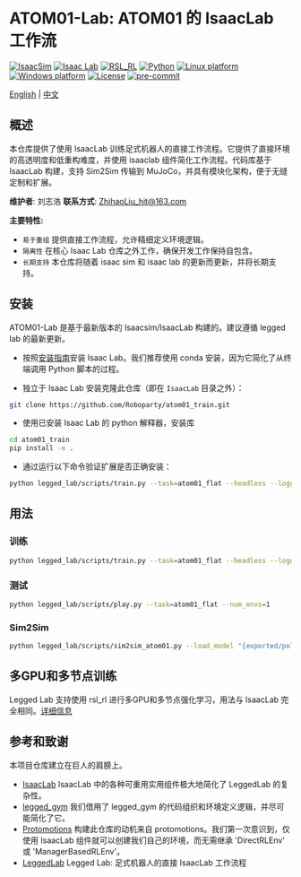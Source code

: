 # ATOM01-Lab: ATOM01 的 IsaacLab 工作流

[![IsaacSim](https://img.shields.io/badge/IsaacSim-4.5.0-silver.svg)](https://docs.omniverse.nvidia.com/isaacsim/latest/overview.html)
[![Isaac Lab](https://img.shields.io/badge/IsaacLab-2.1.0-silver)](https://isaac-sim.github.io/IsaacLab)
[![RSL_RL](https://img.shields.io/badge/RSL_RL-2.3.1-silver)](https://github.com/leggedrobotics/rsl_rl)
[![Python](https://img.shields.io/badge/python-3.10-blue.svg)](https://docs.python.org/3/whatsnew/3.10.html)
[![Linux platform](https://img.shields.io/badge/platform-linux--64-orange.svg)](https://releases.ubuntu.com/22.04/)
[![Windows platform](https://img.shields.io/badge/platform-windows--64-orange.svg)](https://www.microsoft.com/en-us/)
[![License](https://img.shields.io/badge/license-BSD--3-yellow.svg)](https://opensource.org/licenses/BSD-3-Clause)
[![pre-commit](https://img.shields.io/badge/pre--commit-enabled-brightgreen?logo=pre-commit&logoColor=white)](https://pre-commit.com/)

[English](README.md) | [中文](README_CN.md)

## 概述

本仓库提供了使用 IsaacLab 训练足式机器人的直接工作流程。它提供了直接环境的高透明度和低重构难度，并使用 isaaclab 组件简化工作流程。代码库基于 IsaacLab 构建，支持 Sim2Sim 传输到 MuJoCo，并具有模块化架构，便于无缝定制和扩展。

**维护者**: 刘志浩
**联系方式**: ZhihaoLiu_hit@163.com

**主要特性:**

- `易于重组` 提供直接工作流程，允许精细定义环境逻辑。
- `隔离性` 在核心 Isaac Lab 仓库之外工作，确保开发工作保持自包含。
- `长期支持` 本仓库将随着 isaac sim 和 isaac lab 的更新而更新，并将长期支持。



## 安装

ATOM01-Lab 是基于最新版本的 Isaacsim/IsaacLab 构建的。建议遵循 legged lab 的最新更新。

- 按照[安装指南](https://isaac-sim.github.io/IsaacLab/main/source/setup/installation/index.html)安装 Isaac Lab。我们推荐使用 conda 安装，因为它简化了从终端调用 Python 脚本的过程。

- 独立于 Isaac Lab 安装克隆此仓库（即在 `IsaacLab` 目录之外）：

```bash
git clone https://github.com/Roboparty/atom01_train.git
```

- 使用已安装 Isaac Lab 的 python 解释器，安装库

```bash
cd atom01_train
pip install -e .
```

- 通过运行以下命令验证扩展是否正确安装：

```bash
python legged_lab/scripts/train.py --task=atom01_flat --headless --logger=tensorboard --num_envs=64
```

## 用法

### 训练
```bash
python legged_lab/scripts/train.py --task=atom01_flat --headless --logger=tensorboard --num_envs=8192
```

### 测试
```bash
python legged_lab/scripts/play.py --task=atom01_flat --num_envs=1
```

### Sim2Sim
```bash
python legged_lab/scripts/sim2sim_atom01.py --load_model "{exported/policy.pt model full path here}"
```

## 多GPU和多节点训练

Legged Lab 支持使用 rsl_rl 进行多GPU和多节点强化学习，用法与 IsaacLab 完全相同。[详细信息](https://isaac-sim.github.io/IsaacLab/main/source/features/multi_gpu.html)


## 参考和致谢
本项目仓库建立在巨人的肩膀上。
* [IsaacLab](https://github.com/isaac-sim/IsaacLab) IsaacLab 中的各种可重用实用组件极大地简化了 LeggedLab 的复杂性。
* [legged_gym](https://github.com/leggedrobotics/legged_gym) 我们借用了 legged_gym 的代码组织和环境定义逻辑，并尽可能简化了它。
* [Protomotions](https://github.com/NVlabs/ProtoMotions) 构建此仓库的动机来自 protomotions。我们第一次意识到，仅使用 IsaacLab 组件就可以创建我们自己的环境，而无需继承 'DirectRLEnv' 或 'ManagerBasedRLEnv'。
* [LeggedLab](https://github.com/Hellod035/LeggedLab) Legged Lab: 足式机器人的直接 IsaacLab 工作流程
